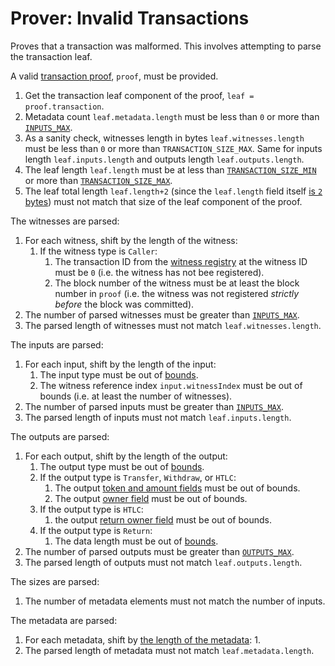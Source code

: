Prover: Invalid Transactions
===

Proves that a transaction was malformed. This involves attempting to parse the transaction leaf.

A valid [transaction proof](../2.%20Verifiers/Transaction%20Proof.md), `proof`, must be provided.
1. Get the transaction leaf component of the proof, `leaf = proof.transaction`.
1. Metadata count `leaf.metadata.length` must be less than `0` or more than [`INPUTS_MAX`](../1.%20Data%20Structures/Transactions.md).
1. As a sanity check, witnesses length in bytes `leaf.witnesses.length` must be less than `0` or more than `TRANSACTION_SIZE_MAX`. Same for inputs length `leaf.inputs.length` and outputs length `leaf.outputs.length`.
1. The leaf length `leaf.length` must be at less than [`TRANSACTION_SIZE_MIN`](../1.%20Data%20Structures/Transactions.md) or more than [`TRANSACTION_SIZE_MAX`](../1.%20Data%20Structures/Transactions.md).
1. The leaf total length `leaf.length+2` (since the `leaf.length` field itself [is `2` bytes](../1.%20Data%20Structures/Transactions.md)) must not match that size of the leaf component of the proof.

The witnesses are parsed:
1. For each witness, shift by the length of the witness:
    1. If the witness type is `Caller`:
        1. The transaction ID from the [witness registry](../1.%20Data%20Structures/Witness.md) at the witness ID must be `0` (i.e. the witness has not bee registered).
        1. The block number of the witness must be at least the block number in `proof` (i.e. the witness was not registered _strictly before_ the block was committed).
1. The number of parsed witnesses must be greater than [`INPUTS_MAX`](../1.%20Data%20Structures/Transactions.md).
1. The parsed length of witnesses must not match `leaf.witnesses.length`.

The inputs are parsed:
1. For each input, shift by the length of the input:
    1. The input type must be out of [bounds](../1.%20Data%20Structures/Inputs.md).
    1. The witness reference index `input.witnessIndex` must be out of bounds (i.e. at least the number of witnesses).
1. The number of parsed inputs must be greater than [`INPUTS_MAX`](../1.%20Data%20Structures/Transactions.md).
1. The parsed length of inputs must not match `leaf.inputs.length`.

The outputs are parsed:
1. For each output, shift by the length of the output:
    1. The output type must be out of [bounds](../1.%20Data%20Structures/Outputs.md).
    1. If the output type is `Transfer`, `Withdraw`, or `HTLC`:
        1. The output [token and amount fields](../1.%20Data%20Structures/Outputs.md) must be out of bounds.
        1. The output [owner field](../1.%20Data%20Structures/Outputs.md) must be out of bounds.
    1. If the output type is `HTLC`:
        1. the output [return owner field](../1.%20Data%20Structures/Outputs.md) must be out of bounds.
    1. If the output type is `Return`:
        1. The data length must be out of [bounds](../1.%20Data%20Structures/Outputs.md).
1. The number of parsed outputs must be greater than [`OUTPUTS_MAX`](../1.%20Data%20Structures/Transactions.md).
1. The parsed length of outputs must not match `leaf.outputs.length`.

The sizes are parsed:
1. The number of metadata elements must not match the number of inputs.

The metadata are parsed:
1. For each metadata, shift by [the length of the metadata](../1.%20Data%20Structures/Metadata.md):
    1. 
1. The parsed length of metadata must not match `leaf.metadata.length`.
